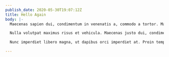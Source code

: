 ```yaml
---
publish_date: 2020-05-30T19:07:12Z
title: Hello Again
body: |-
  Maecenas sapien dui, condimentum in venenatis a, commodo a tortor. Maecenas volutpat eleifend tortor in convallis. Suspendisse lacinia nunc ligula, at suscipit sem accumsan in. Fusce sed mattis mauris, sed sodales dolor. Nullam vestibulum augue sit amet suscipit vulputate. Curabitur faucibus arcu sed scelerisque volutpat. Proin ut maximus risus. Morbi finibus sem at massa lobortis rhoncus. Donec nisi sem, sagittis nec varius ut, eleifend at dolor. Phasellus in nisl scelerisque, lobortis eros vel, tristique nulla. Phasellus vitae turpis iaculis, consequat elit eu, vestibulum metus. Etiam hendrerit felis quis magna porttitor, ut facilisis ligula ultricies. Curabitur diam leo, aliquam sit amet pharetra non, condimentum in odio.

  Nulla volutpat maximus risus et vehicula. Maecenas justo dui, condimentum a feugiat nec, congue vitae augue. Suspendisse a tristique velit. Maecenas accumsan egestas lectus. Aliquam quam est, sodales sit amet tempor quis, egestas in nunc. Quisque eu mollis orci, ut finibus ante. In consectetur nisi eu risus bibendum, ut iaculis justo porttitor. Ut gravida sagittis diam vel suscipit. Praesent at volutpat eros, id pretium enim. Maecenas nunc elit, viverra eu est vel, porta efficitur quam. Integer vehicula fermentum mollis. Quisque posuere gravida aliquet. Morbi libero metus, efficitur sed suscipit eu, iaculis eu massa. Vivamus vel lacinia ante. In et ex nisl.

  Nunc imperdiet libero magna, ut dapibus orci imperdiet at. Proin tempor, massa sit amet lobortis congue, dolor arcu accumsan ante, non pellentesque ipsum turpis a metus. Phasellus semper nibh quis fermentum egestas. Mauris scelerisque vehicula pharetra. Aenean pellentesque dapibus iaculis. Nam tempus, orci porta tempus venenatis, urna nunc hendrerit odio, nec feugiat tellus quam fringilla tellus. Nullam quis nibh eu dolor volutpat molestie. Aliquam erat volutpat. Fusce vitae iaculis lorem. Cras vestibulum eros vel cursus aliquet. Donec consequat, enim et scelerisque congue, leo risus pulvinar leo, pellentesque feugiat odio nulla a tellus.

---
```

